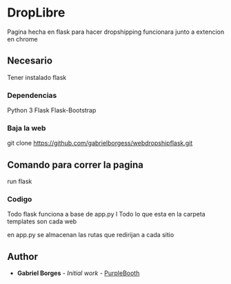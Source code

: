 # DropLibre

Pagina hecha en flask para hacer dropshipping funcionara junto a extencion en chrome

## Necesario
Tener instalado flask 

### Dependencias

Python 3
Flask 
Flask-Bootstrap




### Baja la web

git clone https://github.com/gabrielborgess/webdropshipflask.git



## Comando para correr la pagina

run flask



### Codigo

Todo flask funciona a base de app.py
l
Todo lo que esta en la carpeta templates son cada web

en app.py se almacenan las rutas que redirijan a cada sitio





## Author

* **Gabriel Borges** - *Initial work* - [PurpleBooth](https://github.com/gabrielborgess)





